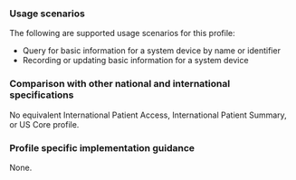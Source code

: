 ### Usage scenarios

The following are supported usage scenarios for this profile:

- Query for basic information for a system device by name or identifier
- Recording or updating basic information for a system device 


### Comparison with other national and international specifications

No equivalent International Patient Access, International Patient Summary, or US Core profile.


### Profile specific implementation guidance
None.

